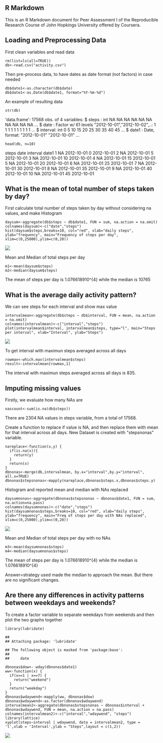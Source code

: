 R Markdown
----------

This is an R Markdown document for Peer Assessment I of the Reproducible
Research Course of John Hopkings University offered by Coursera.

Loading and Preprocessing Data
------------------------------

First clean variables and read data

    rm(list=ls(all=TRUE))
    db<-read.csv("activity.csv")

Then pre-process data, to have dates as date format (not factors) in
case needed

    db$date1<-as.character(db$date)
    db$date1<-as.Date(db$date1, format="%Y-%m-%d")

An example of resulting data

    str(db)

'data.frame': 17568 obs. of 4 variables: $ steps : int NA NA NA NA NA NA
NA NA NA NA ... $ date : Factor w/ 61 levels
"2012-10-01","2012-10-02",..: 1 1 1 1 1 1 1 1 1 1 ... $ interval: int 0
5 10 15 20 25 30 35 40 45 ... $ date1 : Date, format: "2012-10-01"
"2012-10-01" ...

    head(db, n=10)

steps date interval date1 1 NA 2012-10-01 0 2012-10-01 2 NA 2012-10-01 5
2012-10-01 3 NA 2012-10-01 10 2012-10-01 4 NA 2012-10-01 15 2012-10-01 5
NA 2012-10-01 20 2012-10-01 6 NA 2012-10-01 25 2012-10-01 7 NA
2012-10-01 30 2012-10-01 8 NA 2012-10-01 35 2012-10-01 9 NA 2012-10-01
40 2012-10-01 10 NA 2012-10-01 45 2012-10-01

What is the mean of total number of steps taken by day?
-------------------------------------------------------

First calculate total number of steps taken by day without considering
na values, and make Histogram

    daysum<-aggregate(db$steps ~ db$date1, FUN = sum, na.action = na.omit)
    colnames(daysum)<-c("date","steps")
    hist(daysum$steps,breaks=10, col="red", xlab="daily steps", ylab="frequency", main="Frequency of steps per day", xlim=c(0,25000),ylim=c(0,20))

![](PA1_template_files/figure-markdown_strict/totalsteps-1.png)

Mean and Median of total steps per day

    m1<-mean(daysum$steps)
    m2<-median(daysum$steps)

The mean of steps per day is 1.076618910^{4} while the median is 10765

What is the average daily activity pattern?
-------------------------------------------

We can see steps for each interval and show max value

    intervalmean<-aggregate(db$steps ~ db$interval, FUN = mean, na.action = na.omit)
    colnames(intervalmean)<-c("interval","steps")
    plot(intervalmean$interval, intervalmean$steps, type="l", main="Steps per interval", xlab="Interval", ylab="Steps")

![](PA1_template_files/figure-markdown_strict/intervals-1.png)

To get interval with maximun steps averaged across all days

    rowmax<-which.max(intervalmean$steps)
    result<-intervalmean[rowmax,1]

The interval with maximun steps averaged across all days is 835.

Imputing missing values
-----------------------

Firstly, we evaluate how many NAs are

    nascount<-sum(is.na(db$steps))

There are 2304 NA values in steps variable, from a total of 17568.

Create a function to replace if value is NA, and then replace them with
mean for that interval across all days. New Dataset is created with
"stepsnonas" variable.

    nareplace<-function(x,y) {
      if(is.na(x)){
        return(y)
      }
      return(x)
    }
    dbnonas<-merge(db,intervalmean, by.x="interval",by.y="interval", all.x=TRUE)
    dbnonas$stepsnonas<-mapply(nareplace,dbnonas$steps.x,dbnonas$steps.y)

Histogram and reported mean and median with NAs replaced

    daysumnonas<-aggregate(dbnonas$stepsnonas ~ dbnonas$date1, FUN = sum, na.action=na.pass)
    colnames(daysumnonas)<-c("date","steps")
    hist(daysumnonas$steps,breaks=10, col="red", xlab="daily steps", ylab="frequency", main="Freq of steps per day with NAs replaced", xlim=c(0,25000),ylim=c(0,20))

![](PA1_template_files/figure-markdown_strict/totalsteps1-1.png)

Mean and Median of total steps per day with no NAs

    m3<-mean(daysumnonas$steps)
    m4<-median(daysumnonas$steps)

The mean of steps per day is 1.076618910^{4} while the median is
1.076618910^{4}

Answer=strategy used made the median to approach the mean. But there are
no significant changes.

Are there any differences in activity patterns between weekdays and weekends?
-----------------------------------------------------------------------------

To create a factor variable to separate weekdays from weekends and then
plot the two graphs together

    library(lubridate)

    ## 
    ## Attaching package: 'lubridate'

    ## The following object is masked from 'package:base':
    ## 
    ##     date

    dbnonas$dow<- wday(dbnonas$date1)
    ww<-function(x) {
      if(x==1 | x==7) {
        return("weekend")
      }
      return("weekday")
    }
    dbnonas$wdaywend<-mapply(ww, dbnonas$dow)
    dbnonas$wdaywend<-as.factor(dbnonas$wdaywend)
    intervalmean2<-aggregate(dbnonas$stepsnonas ~ dbnonas$interval + dbnonas$wdaywend, FUN = mean, na.action = na.pass)
    colnames(intervalmean2)<-c("interval","wdaywend", "steps")
    library(lattice)
    xyplot(steps~interval | wdaywend, data = intervalmean2, type = 'l',xlab = 'Interval',ylab = "Steps",layout = c(1,2))

![](PA1_template_files/figure-markdown_strict/weekd-1.png)
